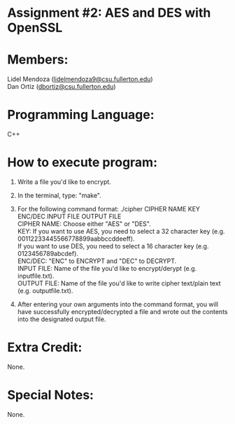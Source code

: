 # Assignment #2: AES and DES with OpenSSL
# Members:
Lidel Mendoza (lidelmendoza9@csu.fullerton.edu) <br>
Dan Ortiz     (dbortiz@csu.fullerton.edu)

# Programming Language:
C++

# How to execute program:
1) Write a file you'd like to encrypt. <br>
2) In the terminal, type: "make". <br>
3) For the following command format: ./cipher CIPHER NAME KEY ENC/DEC INPUT FILE OUTPUT FILE <br>
CIPHER NAME: Choose either "AES" or "DES". <br>
KEY: If you want to use AES, you need to select a 32 character key (e.g. 00112233445566778899aabbccddeeff). <br>
     If you want to use DES, you need to select a 16 character key (e.g. 0123456789abcdef). <br>
ENC/DEC: "ENC" to ENCRYPT and "DEC" to DECRYPT. <br>
INPUT FILE: Name of the file you'd like to encrypt/derypt (e.g. inputfile.txt). <br>
OUTPUT FILE: Name of the file you'd like to write cipher text/plain text (e.g. outputfile.txt). <br>

4) After entering your own arguments into the command format, you will have successfully encrypted/decrypted a file and wrote out the contents into the designated output file.

# Extra Credit:
None.

# Special Notes:
None.

